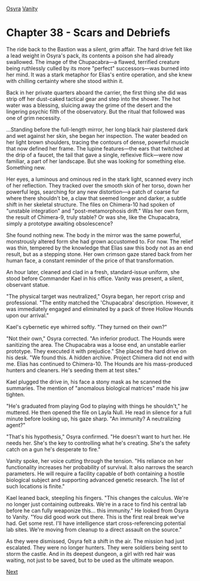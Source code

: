 [Osyra](Osyra.md)
[Vanity](Vanity.md)

# Chapter 38 - Scars and Debriefs

The ride back to the Bastion was a silent, grim affair. The hard drive felt like a lead weight in Osyra's pack, its contents a poison she had already swallowed. The image of the Chupacabra—a flawed, terrified creature being ruthlessly culled by its more "perfect" successors—was burned into her mind. It was a stark metaphor for Elias's entire operation, and she knew with chilling certainty where she stood within it.

Back in her private quarters aboard the carrier, the first thing she did was strip off her dust-caked tactical gear and step into the shower. The hot water was a blessing, sluicing away the grime of the desert and the lingering psychic filth of the observatory. But the ritual that followed was one of grim necessity.

...Standing before the full-length mirror, her long black hair plastered dark and wet against her skin, she began her inspection. The water beaded on her light brown shoulders, tracing the contours of dense, powerful muscle that now defined her frame. The lupine features—the ears that twitched at the drip of a faucet, the tail that gave a single, reflexive flick—were now familiar, a part of her landscape. But she was looking for something else. Something new.

Her eyes, a luminous and ominous red in the stark light, scanned every inch of her reflection. They tracked over the smooth skin of her torso, down her powerful legs, searching for any new distortion—a patch of coarse fur where there shouldn't be, a claw that seemed longer and darker, a subtle shift in her skeletal structure. The files on Chimera-10 had spoken of "unstable integration" and "post-metamorphosis drift." Was her own form, the result of Chimera-9, truly stable? Or was she, like the Chupacabra, simply a prototype awaiting obsolescence?

She found nothing new. The body in the mirror was the same powerful, monstrously altered form she had grown accustomed to. For now. The relief was thin, tempered by the knowledge that Elias saw this body not as an end result, but as a stepping stone. Her own crimson gaze stared back from her human face, a constant reminder of the price of that transformation.

An hour later, cleaned and clad in a fresh, standard-issue uniform, she stood before Commander Kael in his office. Vanity was present, a silent, observant statue.

"The physical target was neutralized," Osyra began, her report crisp and professional. "The entity matched the 'Chupacabra' description. However, it was immediately engaged and eliminated by a pack of three Hollow Hounds upon our arrival."

Kael's cybernetic eye whirred softly. "They turned on their own?"

"Not their own," Osyra corrected. "An inferior product. The Hounds were sanitizing the area. The Chupacabra was a loose end, an unstable earlier prototype. They executed it with prejudice." She placed the hard drive on his desk. "We found this. A hidden archive. Project Chimera did not end with me. Elias has continued to Chimera-10. The Hounds are his mass-produced hunters and cleaners. He's seeding them at test sites."

Kael plugged the drive in, his face a stony mask as he scanned the summaries. The mention of "anomalous biological matrices" made his jaw tighten.

"He's graduated from playing God to playing with things he shouldn't," he muttered. He then opened the file on Layla Null. He read in silence for a full minute before looking up, his gaze sharp. "An immunity? A neutralizing agent?"

"That's his hypothesis," Osyra confirmed. "He doesn't want to hurt her. He needs her. She's the key to controlling what he's creating. She's the safety catch on a gun he's desperate to fire."

Vanity spoke, her voice cutting through the tension. "His reliance on her functionality increases her probability of survival. It also narrows the search parameters. He will require a facility capable of both containing a hostile biological subject and supporting advanced genetic research. The list of such locations is finite."

Kael leaned back, steepling his fingers. "This changes the calculus. We're no longer just containing outbreaks. We're in a race to find his central lab before he can fully weaponize this... this immunity." He looked from Osyra to Vanity. "You did good work out there. This is the first real break we've had. Get some rest. I'll have intelligence start cross-referencing potential lab sites. We're moving from cleanup to a direct assault on the source."

As they were dismissed, Osyra felt a shift in the air. The mission had just escalated. They were no longer hunters. They were soldiers being sent to storm the castle. And in its deepest dungeon, a girl with red hair was waiting, not just to be saved, but to be used as the ultimate weapon.

[Next](239.md)